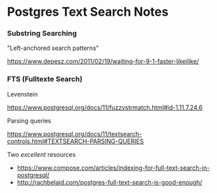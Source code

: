 # Postgres Text Search Notes

### Substring Searching

"Left-anchored search patterns"

https://www.depesz.com/2011/02/19/waiting-for-9-1-faster-likeilike/

### FTS (Fulltexte Search)

Levenstein

https://www.postgresql.org/docs/11/fuzzystrmatch.html#id-1.11.7.24.6

Parsing queries

https://www.postgresql.org/docs/11/textsearch-controls.html#TEXTSEARCH-PARSING-QUERIES

Two _excellent_ resources

* https://www.compose.com/articles/indexing-for-full-text-search-in-postgresql/
* http://rachbelaid.com/postgres-full-text-search-is-good-enough/
